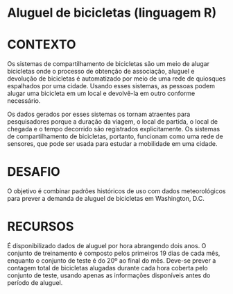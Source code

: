 # Aluguel de bicicletas (linguagem R)

# CONTEXTO

Os sistemas de compartilhamento de bicicletas são um meio de alugar bicicletas onde o processo de obtenção de associação, aluguel e devolução de bicicletas é automatizado por meio de uma rede de quiosques espalhados por uma cidade. Usando esses sistemas, as pessoas podem alugar uma bicicleta em um local e devolvê-la em outro conforme necessário.

Os dados gerados por esses sistemas os tornam atraentes para pesquisadores porque a duração da viagem, o local de partida, o local de chegada e o tempo decorrido são registrados explicitamente. Os sistemas de compartilhamento de bicicletas, portanto, funcionam como uma rede de sensores, que pode ser usada para estudar a mobilidade em uma cidade.


# DESAFIO

O objetivo é combinar padrões históricos de uso com dados meteorológicos para prever a demanda de aluguel de bicicletas em Washington, D.C.

# RECURSOS

É disponibilizado dados de aluguel por hora abrangendo dois anos. O conjunto de treinamento é composto pelos primeiros 19 dias de cada mês, enquanto o conjunto de teste é do 20º ao final do mês. Deve-se prever a contagem total de bicicletas alugadas durante cada hora coberta pelo conjunto de teste, usando apenas as informações disponíveis antes do período de aluguel.

